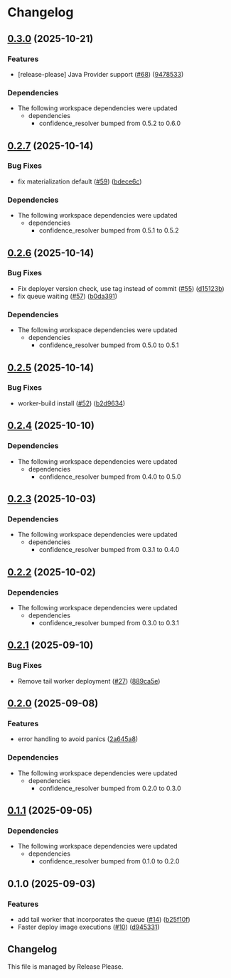 # Changelog

## [0.3.0](https://github.com/fabriziodemaria/confidence-resolver-rust/compare/confidence-cloudflare-resolver-v0.2.7...confidence-cloudflare-resolver-v0.3.0) (2025-10-21)


### Features

* [release-please] Java Provider support ([#68](https://github.com/fabriziodemaria/confidence-resolver-rust/issues/68)) ([9478533](https://github.com/fabriziodemaria/confidence-resolver-rust/commit/9478533960bf02e86d4ed1aab7ac1edd5034c3fb))


### Dependencies

* The following workspace dependencies were updated
  * dependencies
    * confidence_resolver bumped from 0.5.2 to 0.6.0

## [0.2.7](https://github.com/spotify/confidence-resolver-rust/compare/confidence-cloudflare-resolver-v0.2.6...confidence-cloudflare-resolver-v0.2.7) (2025-10-14)


### Bug Fixes

* fix materialization default ([#59](https://github.com/spotify/confidence-resolver-rust/issues/59)) ([bdece6c](https://github.com/spotify/confidence-resolver-rust/commit/bdece6c5a4d53d6284056b6daaf9e8d17481db84))


### Dependencies

* The following workspace dependencies were updated
  * dependencies
    * confidence_resolver bumped from 0.5.1 to 0.5.2

## [0.2.6](https://github.com/spotify/confidence-resolver-rust/compare/confidence-cloudflare-resolver-v0.2.5...confidence-cloudflare-resolver-v0.2.6) (2025-10-14)


### Bug Fixes

* Fix deployer version check, use tag instead of commit ([#55](https://github.com/spotify/confidence-resolver-rust/issues/55)) ([d15123b](https://github.com/spotify/confidence-resolver-rust/commit/d15123b63e2b29566b52ad8d09173e40be38dd6d))
* fix queue waiting ([#57](https://github.com/spotify/confidence-resolver-rust/issues/57)) ([b0da391](https://github.com/spotify/confidence-resolver-rust/commit/b0da3916f3179ab31ecea8196d106b303b5589d6))


### Dependencies

* The following workspace dependencies were updated
  * dependencies
    * confidence_resolver bumped from 0.5.0 to 0.5.1

## [0.2.5](https://github.com/spotify/confidence-resolver-rust/compare/confidence-cloudflare-resolver-v0.2.4...confidence-cloudflare-resolver-v0.2.5) (2025-10-14)


### Bug Fixes

* worker-build install ([#52](https://github.com/spotify/confidence-resolver-rust/issues/52)) ([b2d9634](https://github.com/spotify/confidence-resolver-rust/commit/b2d9634f6051171ed65ba444131b13a1f27b9884))

## [0.2.4](https://github.com/spotify/confidence-resolver-rust/compare/confidence-cloudflare-resolver-v0.2.3...confidence-cloudflare-resolver-v0.2.4) (2025-10-10)


### Dependencies

* The following workspace dependencies were updated
  * dependencies
    * confidence_resolver bumped from 0.4.0 to 0.5.0

## [0.2.3](https://github.com/spotify/confidence-resolver-rust/compare/confidence-cloudflare-resolver-v0.2.2...confidence-cloudflare-resolver-v0.2.3) (2025-10-03)


### Dependencies

* The following workspace dependencies were updated
  * dependencies
    * confidence_resolver bumped from 0.3.1 to 0.4.0

## [0.2.2](https://github.com/spotify/confidence-resolver-rust/compare/confidence-cloudflare-resolver-v0.2.1...confidence-cloudflare-resolver-v0.2.2) (2025-10-02)


### Dependencies

* The following workspace dependencies were updated
  * dependencies
    * confidence_resolver bumped from 0.3.0 to 0.3.1

## [0.2.1](https://github.com/spotify/confidence-resolver-rust/compare/confidence-cloudflare-resolver-v0.2.0...confidence-cloudflare-resolver-v0.2.1) (2025-09-10)


### Bug Fixes

* Remove tail worker deployment ([#27](https://github.com/spotify/confidence-resolver-rust/issues/27)) ([889ca5e](https://github.com/spotify/confidence-resolver-rust/commit/889ca5e1f3a9a03f5b8c186dddb3a0aed25b67ce))

## [0.2.0](https://github.com/spotify/confidence-resolver-rust/compare/confidence-cloudflare-resolver-v0.1.1...confidence-cloudflare-resolver-v0.2.0) (2025-09-08)


### Features

* error handling to avoid panics ([2a645a8](https://github.com/spotify/confidence-resolver-rust/commit/2a645a87415bfce30af048498e068952b18ceb5e))


### Dependencies

* The following workspace dependencies were updated
  * dependencies
    * confidence_resolver bumped from 0.2.0 to 0.3.0

## [0.1.1](https://github.com/spotify/confidence-resolver-rust/compare/confidence-cloudflare-resolver-v0.1.0...confidence-cloudflare-resolver-v0.1.1) (2025-09-05)


### Dependencies

* The following workspace dependencies were updated
  * dependencies
    * confidence_resolver bumped from 0.1.0 to 0.2.0

## 0.1.0 (2025-09-03)


### Features

* add tail worker that incorporates the queue ([#14](https://github.com/spotify/confidence-resolver-rust/issues/14)) ([b25f10f](https://github.com/spotify/confidence-resolver-rust/commit/b25f10fcc372ae43bc11f382af02c9e5f882538f))
* Faster deploy image executions ([#10](https://github.com/spotify/confidence-resolver-rust/issues/10)) ([d945331](https://github.com/spotify/confidence-resolver-rust/commit/d9453317e9e40575e43d67558ef902a4bc62ee41))

## Changelog

This file is managed by Release Please.
